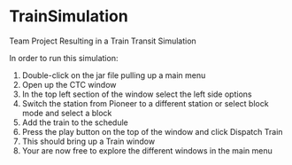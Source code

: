 # TrainSimulation
Team Project Resulting in a Train Transit Simulation

In order to run this simulation:
1. Double-click on the jar file pulling up a main menu
2. Open up the CTC window
3. In the top left section of the window select the left side options
4. Switch the station from Pioneer to a different station or select block mode and select a block
5. Add the train to the schedule
6. Press the play button on the top of the window and click Dispatch Train
7. This should bring up a Train window
8. Your are now free to explore the different windows in the main menu
